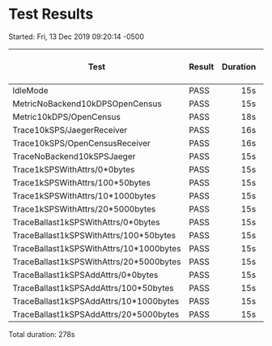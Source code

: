 # Test Results
Started: Fri, 13 Dec 2019 09:20:14 -0500

Test                                    |Result|Duration|CPU Avg%|CPU Max%|RAM Avg MiB|RAM Max MiB|Sent Items|Received Items|
----------------------------------------|------|-------:|-------:|-------:|----------:|----------:|---------:|-------------:|
IdleMode                                |PASS  |     15s|     1.3|     4.6|         17|         21|         0|             0|
MetricNoBackend10kDPSOpenCensus         |PASS  |     15s|    19.9|    22.2|         23|         28|    149940|             0|
Metric10kDPS/OpenCensus                 |PASS  |     18s|     9.6|    11.3|         26|         33|    149900|        149900|
Trace10kSPS/JaegerReceiver              |PASS  |     16s|    28.9|    31.5|         46|         56|    148830|        148830|
Trace10kSPS/OpenCensusReceiver          |PASS  |     16s|    27.8|    30.1|         38|         46|    149340|        149340|
TraceNoBackend10kSPSJaeger              |PASS  |     15s|    25.7|    28.1|         99|        138|    148690|             0|
Trace1kSPSWithAttrs/0*0bytes            |PASS  |     15s|    16.8|    19.3|         22|         27|     15000|         15000|
Trace1kSPSWithAttrs/100*50bytes         |PASS  |     15s|    59.9|    65.0|         24|         30|     13920|         13920|
Trace1kSPSWithAttrs/10*1000bytes        |PASS  |     15s|    49.0|    59.4|         24|         30|     14370|         14370|
Trace1kSPSWithAttrs/20*5000bytes        |PASS  |     15s|   108.2|   114.1|         38|         53|     14730|         14730|
TraceBallast1kSPSWithAttrs/0*0bytes     |PASS  |     15s|    16.7|    18.4|         85|        136|     15000|         15000|
TraceBallast1kSPSWithAttrs/100*50bytes  |PASS  |     15s|    41.0|    47.6|        628|        975|     13900|         13900|
TraceBallast1kSPSWithAttrs/10*1000bytes |PASS  |     15s|    36.3|    40.3|        448|        757|     14910|         14910|
TraceBallast1kSPSWithAttrs/20*5000bytes |PASS  |     15s|    77.2|    84.5|        879|       1077|     14070|         14070|
TraceBallast1kSPSAddAttrs/0*0bytes      |PASS  |     15s|    17.1|    18.2|         90|        147|     15000|         15000|
TraceBallast1kSPSAddAttrs/100*50bytes   |PASS  |     15s|    47.1|    49.3|        676|        979|     14820|         14820|
TraceBallast1kSPSAddAttrs/10*1000bytes  |PASS  |     15s|    37.6|    40.0|        516|        838|     15000|         15000|
TraceBallast1kSPSAddAttrs/20*5000bytes  |PASS  |     15s|    53.8|    69.0|        823|       1049|     11740|         11740|

Total duration: 278s
